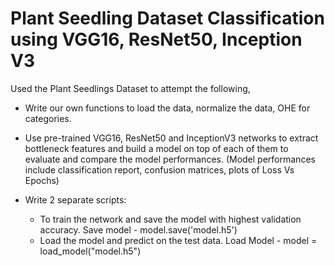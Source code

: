 # Plant Seedling Dataset Classification using VGG16, ResNet50, Inception V3

Used the Plant Seedlings Dataset to attempt the following,

* Write our own functions to load the data, normalize the data, OHE for categories.

* Use pre-trained VGG16, ResNet50 and InceptionV3 networks to extract bottleneck features and build a model on top of each of them to evaluate and compare the model performances. (Model performances include classification report, confusion matrices, plots of Loss Vs Epochs)

* Write 2 separate scripts:
  * To train the network and save the model with highest validation accuracy. 
    Save model - model.save('model.h5')
  * Load the model and predict on the test data.
    Load Model - model = load_model("model.h5")
